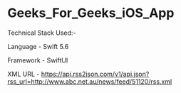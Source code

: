 # Geeks_For_Geeks_iOS_App


Technical Stack Used:-

Language - Swift 5.6


Framework - SwiftUI


XML URL - https://api.rss2json.com/v1/api.json?rss_url=http://www.abc.net.au/news/feed/51120/rss.xml


